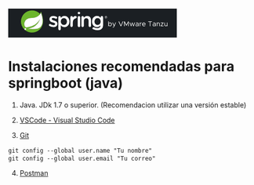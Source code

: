 ![alt text](image.png)

# Instalaciones recomendadas para springboot (java)


1. Java. JDk 1.7 o superior. (Recomendacion utilizar una versión estable)



2. [VSCode - Visual Studio Code](https://code.visualstudio.com/)


3. [Git](https://git-scm.com/)
```
git config --global user.name "Tu nombre"
git config --global user.email "Tu correo"
```


4. [Postman](https://www.postman.com/downloads/)